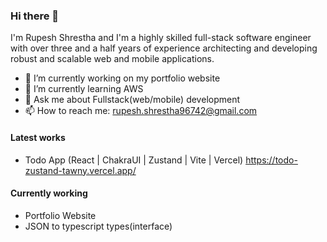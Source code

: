 ### Hi there 👋

I'm Rupesh Shrestha and I'm a highly skilled full-stack software engineer with over three and a half years of experience architecting and developing robust and scalable web and mobile applications.

- 🔭 I’m currently working on my portfolio website
- 🌱 I’m currently learning AWS
- 💬 Ask me about Fullstack(web/mobile) development
- 📫 How to reach me: rupesh.shrestha96742@gmail.com

#### Latest works

- Todo App (React | ChakraUI | Zustand | Vite | Vercel)
https://todo-zustand-tawny.vercel.app/


#### Currently working

- Portfolio Website
- JSON to typescript types(interface)
